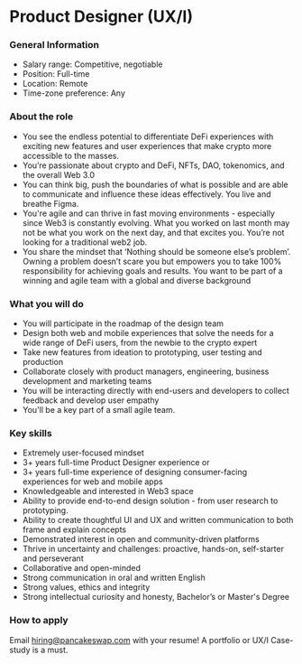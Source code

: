 # Product Designer (UX/I)

### **General Information**

* Salary range: Competitive, negotiable
* Position: Full-time
* Location: Remote
* Time-zone preference: Any

### About the role

* You see the endless potential to differentiate DeFi experiences with exciting new features and user experiences that make crypto more accessible to the masses.
* You’re passionate about crypto and DeFi, NFTs, DAO, tokenomics, and the overall Web 3.0
* You can think big, push the boundaries of what is possible and are able to communicate and influence these ideas effectively. You live and breathe Figma.
* You're agile and can thrive in fast moving environments - especially since Web3 is constantly evolving. What you worked on last month may not be what you work on the next day, and that excites you. You’re not looking for a traditional web2 job.
* You share the mindset that ‘Nothing should be someone else’s problem’. Owning a problem doesn’t scare you but empowers you to take 100% responsibility for achieving goals and results. You want to be part of a winning and agile team with a global and diverse background

### What you will do

* You will participate in the roadmap of the design team
* Design both web and mobile experiences that solve the needs for a wide range of DeFi users, from the newbie to the crypto expert
* Take new features from ideation to prototyping, user testing and production
* Collaborate closely with product managers, engineering, business development and marketing teams
* You will be interacting directly with end-users and developers to collect feedback and develop user empathy
* You'll be a key part of a small agile team.

### **Key skills**

* Extremely user-focused mindset
* 3+ years full-time Product Designer experience or
* 3+ years full-time experience of designing consumer-facing experiences for web and mobile apps
* Knowledgeable and interested in Web3 space
* Ability to provide end-to-end design solution - from user research to prototyping.
* Ability to create thoughtful UI and UX and written communication to both frame and explain concepts
* Demonstrated interest in open and community-driven platforms
* Thrive in uncertainty and challenges: proactive, hands-on, self-starter and perseverant
* Collaborative and open-minded
* Strong communication in oral and written English
* Strong values, ethics and integrity
* Strong intellectual curiosity and honesty, Bachelor’s or Master's Degree

### **How to apply**

Email [hiring@pancakeswap.com](mailto:hiring@pancakeswap.com) with your resume! A portfolio or UX/I Case-study is a must.
